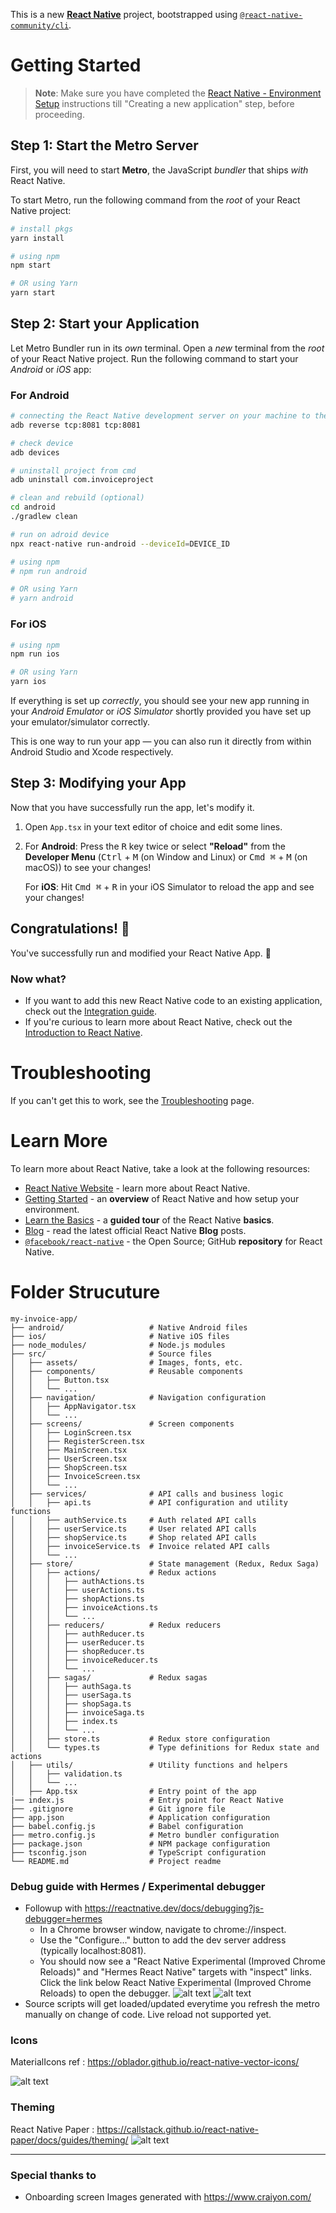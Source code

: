 This is a new [**React Native**](https://reactnative.dev) project, bootstrapped using [`@react-native-community/cli`](https://github.com/react-native-community/cli).

# Getting Started

>**Note**: Make sure you have completed the [React Native - Environment Setup](https://reactnative.dev/docs/environment-setup) instructions till "Creating a new application" step, before proceeding.

## Step 1: Start the Metro Server

First, you will need to start **Metro**, the JavaScript _bundler_ that ships _with_ React Native.

To start Metro, run the following command from the _root_ of your React Native project:

```bash
# install pkgs
yarn install

# using npm
npm start

# OR using Yarn
yarn start
```

## Step 2: Start your Application

Let Metro Bundler run in its _own_ terminal. Open a _new_ terminal from the _root_ of your React Native project. Run the following command to start your _Android_ or _iOS_ app:

### For Android

```bash
# connecting the React Native development server on your machine to the Android device/emulator. (OPTIONAL) 
adb reverse tcp:8081 tcp:8081

# check device 
adb devices

# uninstall project from cmd
adb uninstall com.invoiceproject

# clean and rebuild (optional)
cd android
./gradlew clean

# run on adroid device 
npx react-native run-android --deviceId=DEVICE_ID

# using npm
# npm run android

# OR using Yarn
# yarn android
```

### For iOS

```bash
# using npm
npm run ios

# OR using Yarn
yarn ios
```

If everything is set up _correctly_, you should see your new app running in your _Android Emulator_ or _iOS Simulator_ shortly provided you have set up your emulator/simulator correctly.

This is one way to run your app — you can also run it directly from within Android Studio and Xcode respectively.

## Step 3: Modifying your App

Now that you have successfully run the app, let's modify it.

1. Open `App.tsx` in your text editor of choice and edit some lines.
2. For **Android**: Press the <kbd>R</kbd> key twice or select **"Reload"** from the **Developer Menu** (<kbd>Ctrl</kbd> + <kbd>M</kbd> (on Window and Linux) or <kbd>Cmd ⌘</kbd> + <kbd>M</kbd> (on macOS)) to see your changes!

   For **iOS**: Hit <kbd>Cmd ⌘</kbd> + <kbd>R</kbd> in your iOS Simulator to reload the app and see your changes!

## Congratulations! :tada:

You've successfully run and modified your React Native App. :partying_face:

### Now what?

- If you want to add this new React Native code to an existing application, check out the [Integration guide](https://reactnative.dev/docs/integration-with-existing-apps).
- If you're curious to learn more about React Native, check out the [Introduction to React Native](https://reactnative.dev/docs/getting-started).

# Troubleshooting

If you can't get this to work, see the [Troubleshooting](https://reactnative.dev/docs/troubleshooting) page.

# Learn More

To learn more about React Native, take a look at the following resources:

- [React Native Website](https://reactnative.dev) - learn more about React Native.
- [Getting Started](https://reactnative.dev/docs/environment-setup) - an **overview** of React Native and how setup your environment.
- [Learn the Basics](https://reactnative.dev/docs/getting-started) - a **guided tour** of the React Native **basics**.
- [Blog](https://reactnative.dev/blog) - read the latest official React Native **Blog** posts.
- [`@facebook/react-native`](https://github.com/facebook/react-native) - the Open Source; GitHub **repository** for React Native.

# Folder Strucuture 
```
my-invoice-app/
├── android/                   # Native Android files
├── ios/                       # Native iOS files
├── node_modules/              # Node.js modules
├── src/                       # Source files
│   ├── assets/                # Images, fonts, etc.
│   ├── components/            # Reusable components
│   │   ├── Button.tsx
│   │   └── ...
│   ├── navigation/            # Navigation configuration
│   │   ├── AppNavigator.tsx
│   │   └── ...
│   ├── screens/               # Screen components
│   │   ├── LoginScreen.tsx
│   │   ├── RegisterScreen.tsx
│   │   ├── MainScreen.tsx
│   │   ├── UserScreen.tsx
│   │   ├── ShopScreen.tsx
│   │   ├── InvoiceScreen.tsx
│   │   └── ...
│   ├── services/              # API calls and business logic
│   │   ├── api.ts             # API configuration and utility functions
│   │   ├── authService.ts     # Auth related API calls
│   │   ├── userService.ts     # User related API calls
│   │   ├── shopService.ts     # Shop related API calls
│   │   ├── invoiceService.ts  # Invoice related API calls
│   │   └── ...
│   ├── store/                 # State management (Redux, Redux Saga)
│   │   ├── actions/           # Redux actions
│   │   │   ├── authActions.ts
│   │   │   ├── userActions.ts
│   │   │   ├── shopActions.ts
│   │   │   ├── invoiceActions.ts
│   │   │   └── ...
│   │   ├── reducers/          # Redux reducers
│   │   │   ├── authReducer.ts
│   │   │   ├── userReducer.ts
│   │   │   ├── shopReducer.ts
│   │   │   ├── invoiceReducer.ts
│   │   │   └── ...
│   │   ├── sagas/             # Redux sagas
│   │   │   ├── authSaga.ts
│   │   │   ├── userSaga.ts
│   │   │   ├── shopSaga.ts
│   │   │   ├── invoiceSaga.ts
│   │   │   ├── index.ts
│   │   │   └── ...
│   │   ├── store.ts           # Redux store configuration
│   │   └── types.ts           # Type definitions for Redux state and actions
│   ├── utils/                 # Utility functions and helpers
│   │   ├── validation.ts
│   │   └── ...
│   ├── App.tsx                # Entry point of the app
|── index.js                   # Entry point for React Native
├── .gitignore                 # Git ignore file
├── app.json                   # Application configuration
├── babel.config.js            # Babel configuration
├── metro.config.js            # Metro bundler configuration
├── package.json               # NPM package configuration
├── tsconfig.json              # TypeScript configuration
└── README.md                  # Project readme
```
### Debug guide with Hermes / Experimental debugger 
- Followup with https://reactnative.dev/docs/debugging?js-debugger=hermes
  - In a Chrome browser window, navigate to chrome://inspect.
  - Use the "Configure..." button to add the dev server address (typically localhost:8081).
  - You should now see a "React Native Experimental (Improved Chrome Reloads)" and "Hermes React Native" targets with "inspect" links. Click the link below React Native Experimental (Improved Chrome Reloads)
  to open the debugger.
  ![alt text](image.png)
  ![alt text](image-1.png)
- Source scripts will get loaded/updated everytime you refresh the metro manually on change of code. Live reload not supported yet. 


### Icons
MaterialIcons ref : https://oblador.github.io/react-native-vector-icons/ 

![alt text](image-2.png)

### Theming 
React Native Paper : https://callstack.github.io/react-native-paper/docs/guides/theming/
![alt text](image-3.png)

---
### Special thanks to 
- Onboarding screen Images generated with https://www.craiyon.com/